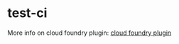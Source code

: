 # test-ci

More info on cloud foundry plugin: [cloud foundry plugin](https://plugins.jenkins.io/cloudfoundry)

